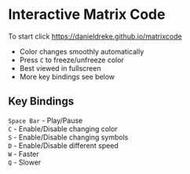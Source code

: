 # Interactive Matrix Code

To start click https://danieldreke.github.io/matrixcode
* Color changes smoothly automatically
* Press `C` to freeze/unfreeze color
* Best viewed in fullscreen
* More key bindings see below

## Key Bindings

`Space Bar` - Play/Pause  
`C` - Enable/Disable changing color  
`S` - Enable/Disable changing symbols  
`D` - Enable/Disable different speed  
`W` - Faster  
`Q` - Slower  
